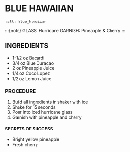 # BLUE HAWAIIAN

```{image} ../images/blueHawaiian.jpg
:alt: blue_hawaiian
```

:::{note}
GLASS: Hurricane
GARNISH: Pineapple & Cherry
:::

## INGREDIENTS
* 1-1/2 oz  Bacardi
* 3/4 oz    Blue Curacao
* 2 oz      Pineapple Juice
* 1/4 oz    Coco Lopez
* 1/2 oz    Lemon Juice

### PROCEDURE
1. Build all ingredients in shaker with ice
2. Shake for 15 seconds
3. Pour into iced hurricane glass
4. Garnish with pineapple and cherry

#### SECRETS OF SUCCESS
* Bright yellow pineapple
* Fresh cherry
